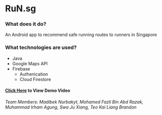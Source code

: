 # RuN.sg 

### What does it do?
An Android app to recommend safe running routes to runners in Singapore

### What technologies are used?
- Java
- Google Maps API
- Firebase 
  - Authenication
  - Cloud Firestore
  
#### [Click Here](https://youtu.be/bKpFPpGENco) to View Demo Video

</hr>

###### Team Members: Madibek Nurbakyt, Mohamed Fazli Bin Abd Razak, Muhammad Irham Agung, Swa Ju Xiang, Teo Kai Liang Brandon
